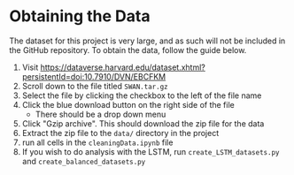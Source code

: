 # Obtaining the Data

The dataset for this project is very large, and as such will not be included in the GitHub repository. To obtain the data, follow the guide below.

1. Visit https://dataverse.harvard.edu/dataset.xhtml?persistentId=doi:10.7910/DVN/EBCFKM 
2. Scroll down to the file titled `SWAN.tar.gz`
3. Select the file by clicking the checkbox to the left of the file name
4. Click the blue download button on the right side of the file
   - There should be a drop down menu
5. Click "Gzip archive". This should download the zip file for the data
6. Extract the zip file to the `data/` directory in the project
7. run all cells in the `cleaningData.ipynb` file
8. If you wish to do analysis with the LSTM, run `create_LSTM_datasets.py` and `create_balanced_datasets.py`
